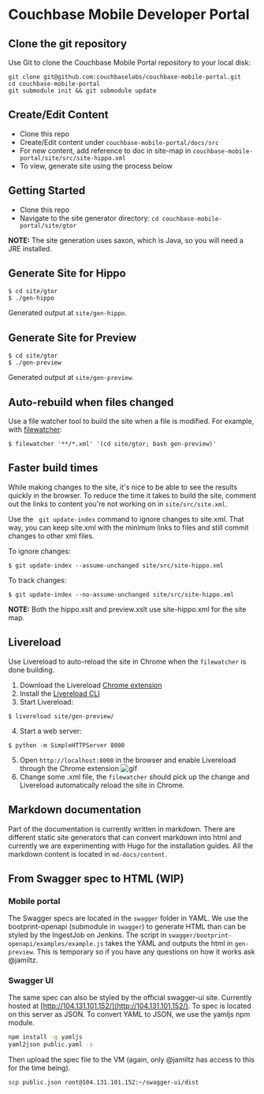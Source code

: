 Couchbase Mobile Developer Portal
=================================

Clone the git repository
------------------------

Use Git to clone the Couchbase Mobile Portal repository to your local disk: 

```
git clone git@github.com:couchbaselabs/couchbase-mobile-portal.git
cd couchbase-mobile-portal
git submodule init && git submodule update
```

Create/Edit Content
-------------------
- Clone this repo
- Create/Edit content under `couchbase-mobile-portal/docs/src`
- For new content, add reference to doc in site-map in `couchbase-mobile-portal/site/src/site-hippo.xml`
- To view, generate site using the process below

Getting Started
---------------
- Clone this repo
- Navigate to the site generator directory:  `cd couchbase-mobile-portal/site/gtor`

**NOTE:** The site generation uses saxon, which is Java, so you will need a JRE installed.

Generate Site for Hippo
-----------------------

```
$ cd site/gtor
$ ./gen-hippo
```

Generated output at `site/gen-hippo`.

Generate Site for Preview
-------------------------

```
$ cd site/gtor
$ ./gen-preview
```

Generated output at `site/gen-preview`.

Auto-rebuild when files changed
-------------------------------
Use a file watcher tool to build the site when a file is modified.
For example, with [filewatcher](https://github.com/thomasfl/filewatcher):
```
$ filewatcher '**/*.xml' '(cd site/gtor; bash gen-preview)'
```

Faster build times
------------------
While making changes to the site, it's nice to be able to see the results quickly in the browser.
To reduce the time it takes to build the site, comment out the links to content you're not working on in `site/src/site.xml`.

Use the ` git update-index` command to ignore changes to site.xml. That way, you can keep site.xml with the minimum 
links
to files and still commit changes to other xml files.

To ignore changes:
```
$ git update-index --assume-unchanged site/src/site-hippo.xml
```

To track changes:
```
$ git update-index --no-assume-unchanged site/src/site-hippo.xml
```

**NOTE:** Both the hippo.xslt and preview.xslt use site-hippo.xml for the site map.

Livereload
----------

Use Livereload to auto-reload the site in Chrome when the `filewatcher` is done building.

1. Download the Livereload [Chrome extension](https://chrome.google.com/webstore/detail/livereload/jnihajbhpnppcggbcgedagnkighmdlei?hl=en)
2. Install the [Livereload CLI](https://www.npmjs.com/package/livereload)
3. Start Livereload:

  ```
  $ livereload site/gen-preview/
  ```
4. Start a web server:

  ```
  $ python -m SimpleHTTPServer 8000
  ```
5. Open `http://localhost:8000` in the browser and enable Livereload through the Chrome extension
![gif](http://i.gyazo.com/40c4b00380e7b372336810673a0d31d8.gif)
6. Change some .xml file, the `filewatcher` should pick up the change and Livereload automatically reload the site in
 Chrome.
 
## Markdown documentation

Part of the documentation is currently written in markdown. There are different static site generators that can convert markdown into html and currently we are experimenting with Hugo for the installation guides. All the markdown content is located in `md-docs/content`.

## From Swagger spec to HTML (WIP)

### Mobile portal

The Swagger specs are located in the `swagger` folder in YAML. We use the bootprint-openapi (submodule in `swagger`) to generate HTML than can be styled by the IngestJob on Jenkins. The script in `swagger/bootprint-openapi/examples/example.js` takes the YAML and outputs the html in `gen-preview`. This is temporary so if you have any questions on how it works ask @jamiltz.

### Swagger UI

The same spec can also be styled by the official swagger-ui site. Currently hosted at [http://104.131.101.152/](http://104.131.101.152/). To spec is located on this server as JSON. To convert YAML to JSON, we use the yamljs npm module.

```bash
npm install -g yamljs
yaml2json public.yaml -s
```

Then upload the spec file to the VM (again, only @jamiltz has access to this for the time being).

```bash
scp public.json root@104.131.101.152:~/swagger-ui/dist
```
